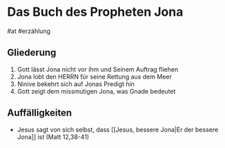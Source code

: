 # Das Buch des Propheten Jona

#at #erzählung

## Gliederung

1. Gott lässt Jona nicht vor ihm und Seinem Auftrag fliehen
2. Jona lobt den HERRN für seine Rettung aus dem Meer
3. Ninive bekehrt sich auf Jonas Predigt hin
4. Gott zeigt dem missmutigen Jona, was Gnade bedeutet

## Auffälligkeiten

- Jesus sagt von sich selbst, dass [[Jesus, bessere Jona|Er der bessere Jona]] ist (Matt 12,38-41)